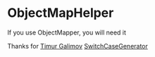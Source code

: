 # ObjectMapHelper
If you use ObjectMapper, you will need it

Thanks for [Timur Galimov](https://github.com/timaktimak) [SwitchCaseGenerator](https://github.com/timaktimak/SwitchCaseGenerator)
